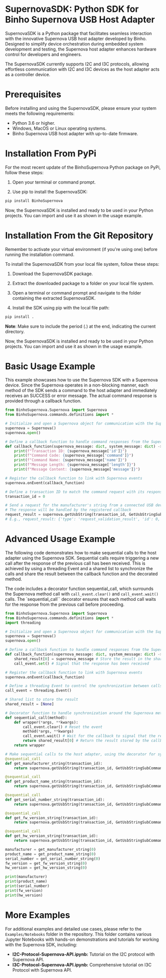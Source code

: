 # SupernovaSDK: Python SDK for Binho Supernova USB Host Adapter

SupernovaSDK is a Python package that facilitates seamless interaction with the innovative Supernova USB host adapter developed by Binho. Designed to simplify device orchestration during embedded system development and testing, the Supernova host adapter enhances hardware control for developers and engineers.

The SupernovaSDK currently supports I2C and I3C protocols, allowing effortless communication with I2C and I3C devices as the host adapter acts as a controller device.

# Prerequisites

Before installing and using the SupernovaSDK, please ensure your system meets the following requirements:

- Python 3.6 or higher.
- Windows, MacOS or Linux operating systems.
- Binho Supernova USB host adapter with up-to-date firmware.

# Installation From PyPi

For the most recent update of the BinhoSupernova Python package on PyPi, follow these steps:

1. Open your terminal or command prompt.

3. Use pip to install the SupernovaSDK:

```sh
pip install BinhoSupernova
```

Now, the SupernovaSDK is installed and ready to be used in your Python projects. You can import and use it as shown in the usage example.

# Installation From the Git Repository

Remember to activate your virtual environment (if you're using one) before running the installation command.

To install the SupernovaSDK from your local file system, follow these steps:

1. Download the SupernovaSDK package.

2. Extract the downloaded package to a folder on your local file system.

3. Open a terminal or command prompt and navigate to the folder containing the extracted SupernovaSDK.

4. Install the SDK using pip with the local file path:

```sh
pip install .
```

**Note**: Make sure to include the period (.) at the end, indicating the current directory.

Now, the SupernovaSDK is installed and ready to be used in your Python projects. You can import and use it as shown in the usage example.

# Basic Usage Example

This example showcases how to use the Supernova SDK with a Supernova device. Since the Supernova operates in a non-blocking manner, each method of the SDK sends a command to the host adapter and immediately receives an SUCCESS or error message. The actual command response is provided through a callback function.

```python
from BinhoSupernova.Supernova import Supernova
from BinhoSupernova.commands.definitions import *

# Initialize and open a Supernova object for communication with the Supernova device
supernova = Supernova()
supernova.open()

# Define a callback function to handle command responses from the Supernova device
def callback_function(supernova_message: dict, system_message: dict) -> None:
    print(f"Transaction ID: {supernova_message['id']}")
    print(f"Command Code: {supernova_message['command']}")
    print(f"Command Name: {supernova_message['name']}")
    print(f"Message Length: {supernova_message['length']}")
    print(f"Message Content: {supernova_message['message']}")

# Register the callback function to link with Supernova events
supernova.onEvent(callback_function)

# Define a transaction ID to match the command request with its response
transaction_id = 0

# Send a request for the manufacturer's string from a connected USB device (non-blocking)
# The response will be handled by the registered callback
request_result = supernova.getUsbString(transaction_id, GetUsbStringSubCommand.MANUFACTURER)
# E.g., request_result: {'type': 'request_validation_result', 'id': 0, 'command': 96, 'code value': 0, 'code name': 'SUCCESS', 'message': 'GET USB STRING requests success'}
```

# Advanced Usage Example

The following code demonstrates how to make sequential calls to the host adapter using the Supernova SDK. Sequential calls require triggering a new call after the response of the previous call has been received. This is achieved by using a threading Event and a shared list to synchronize the calls and share the result between the callback function and the decorated method.

The code includes a decorator function sequential_call, which surrounds the Supernova method call with `call_event.clear()` and `call_event.wait()` calls. The `sequential_call`` decorator ensures that each method call waits for the response from the previous call before proceeding.

```python
from BinhoSupernova.Supernova import Supernova
from BinhoSupernova.commands.definitions import *
import threading

# Initialize and open a Supernova object for communication with the Supernova device
supernova = Supernova()
supernova.open()

# Define a callback function to handle command responses from the Supernova device
def callback_function(supernova_message: dict, system_message: dict) -> None:
    shared_result[0] = supernova_message # Store the result in the shared list
    call_event.set() # Signal that the response has been received

# Register the callback function to link with Supernova events
supernova.onEvent(callback_function)

# Define a threading Event to control the synchronization between calls
call_event = threading.Event()

# Shared list to store the result
shared_result = [None]

# Decorator function to handle synchronization around the Supernova method call
def sequential_call(method):
    def wrapper(*args, **kwargs):
        call_event.clear() # Reset the event
        method(*args, **kwargs)
        call_event.wait() # Wait for the callback to signal that the response has been received
        return shared_result[0] # Return the result stored by the callback
    return wrapper

# Make sequential calls to the host adapter, using the decorator for synchronization
@sequential_call
def get_manufacturer_string(transaction_id):
    return supernova.getUsbString(transaction_id, GetUsbStringSubCommand.MANUFACTURER)

@sequential_call
def get_product_name_string(transaction_id):
    return supernova.getUsbString(transaction_id, GetUsbStringSubCommand.PRODUCT_NAME)

@sequential_call
def get_serial_number_string(transaction_id):
    return supernova.getUsbString(transaction_id, GetUsbStringSubCommand.SERIAL_NUMBER)

@sequential_call
def get_fw_version_string(transaction_id):
    return supernova.getUsbString(transaction_id, GetUsbStringSubCommand.FW_VERSION)

@sequential_call
def get_hw_version_string(transaction_id):
    return supernova.getUsbString(transaction_id, GetUsbStringSubCommand.HW_VERSION)

manufacturer = get_manufacturer_string(0)
product_name = get_product_name_string(0)
serial_number = get_serial_number_string(0)
fw_version = get_fw_version_string(0)
hw_version = get_hw_version_string(0)

print(manufacturer)
print(product_name)
print(serial_number)
print(fw_version)
print(hw_version)
```

# More Examples

For additional examples and detailed use cases, please refer to the `Examples/Notebooks` folder in the repository. This folder contains various Jupyter Notebooks with hands-on demonstrations and tutorials for working with the Supernova SDK, including:

- **I2C-Protocol-Supernova-API.ipynb:** Tutorial on the I2C protocol with Supernova API.
- **I3C-Protocol-Supernova-API.ipynb:** Comprehensive tutorial on I3C Protocol with Supernova API.
